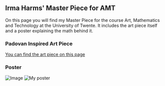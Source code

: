 ## Irma Harms' Master Piece for AMT

On this page you will find my Master Piece for the course Art, Mathematics and Technology at the University of Twente. It includes the art piece itself and a poster explaining the math behind it. 


### Padovan Inspired Art Piece
[You can find the art piece on this page](https://irmaaa97.github.io/AMT_MasterPiece/Padovan/)

### Poster
![Image](src)
![My poster](https://github.com/Irmaaa97/AMT_MasterPiece/blob/gh-pages/Padovan_Poster.png?raw=true)

